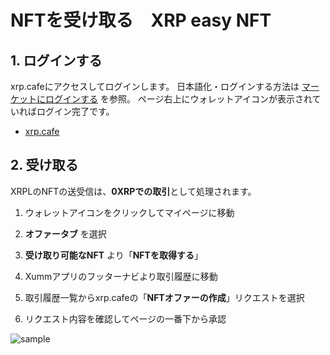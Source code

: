 # NFTを受け取る　XRP easy NFT

<!----------------------------------------------->
<a id="07_02_01"></a>
## 1. ログインする
<!----------------------------------------------->

xrp.cafeにアクセスしてログインします。
日本語化・ログインする方法は [マーケットにログインする](/02_how_to_start/02_login) を参照。
ページ右上にウォレットアイコンが表示されていればログイン完了です。
- [xrp.cafe](https://xrp.cafe/)


<!----------------------------------------------->
<a id="07_02_02"></a>
## 2. 受け取る
<!----------------------------------------------->

XRPLのNFTの送受信は、**0XRPでの取引**として処理されます。

1. ウォレットアイコンをクリックしてマイページに移動

2. **オファータブ** を選択

3. **受け取り可能なNFT** より「**NFTを取得する**」

4. Xummアプリのフッターナビより取引履歴に移動

5. 取引履歴一覧からxrp.cafeの「**NFTオファーの作成**」リクエストを選択

6. リクエスト内容を確認してページの一番下から承認

 ![sample](/manual_pic/06_02_pic03.png)

